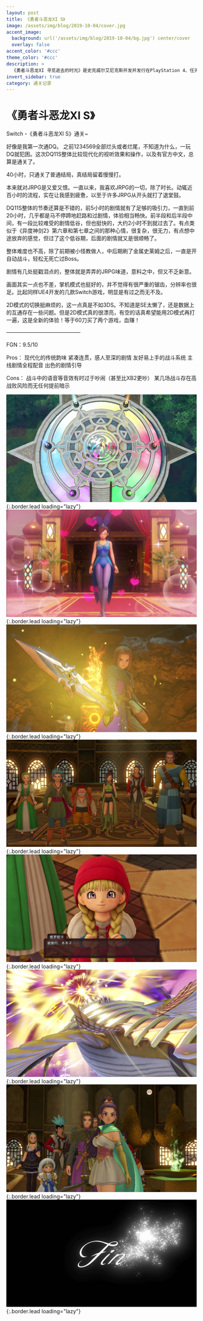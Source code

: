```yaml
---
layout: post
title: 《勇者斗恶龙XI S》
image: /assets/img/blog/2019-10-04/cover.jpg
accent_image: 
  background: url('/assets/img/blog/2019-10-04/bg.jpg') center/cover
  overlay: false
accent_color: '#ccc'
theme_color: '#ccc'
description: >
  《勇者斗恶龙XI 寻觅逝去的时光》是史克威尔艾尼克斯开发并发行在PlayStation 4、任天堂3DS、Windows和任天堂Switch平台上的电子角色扮演游戏。游戏是勇者斗恶龙系列第11部正传，也是系列诞生30周年的纪念作品。
invert_sidebar: true
category: 通关记录
---
```


# 《勇者斗恶龙XI S》

Switch -《勇者斗恶龙XI S》通关~

好像是我第一次通DQ。
之前1234569全部烂头或者烂尾，不知道为什么，一玩DQ就犯困。这次DQ11S整体比较现代化的视听效果和操作，以及有官方中文，总算是通关了。

40小时，只通关了普通结局，真结局留着慢慢打。

本来就对JRPG是又爱又恨。一直以来，我喜欢JRPG的一切，除了时长。动辄近百小时的流程，实在让我感到疲惫，以至于许多JRPG从开头就打了退堂鼓。

DQ11S整体的节奏还算是不错的，前5小时的剧情就有了足够的吸引力，一直到前20小时，几乎都是马不停蹄地赶路和过剧情，体验相当畅快。前半段和后半段中间，有一段比较难受的剧情低谷，但也挺快的，大约2小时不到就过去了。有点类似于《异度神剑2》第六章和第七章之间的那种心情，很复杂，很无力，有点想中途放弃的感觉，但过了这个低谷期，后面的剧情就又是很顺畅了。

整体难度也不高，除了前期被小怪教做人，中后期刷了金属史莱姆之后，一直是开自动战斗，轻松无死亡过Boss。

剧情有几处挺戳泪点的，整体就是弄弄的JRPG味道，意料之中，但又不乏新意。

画面其实一点也不差，掌机模式也挺好的，并不觉得有很严重的锯齿，分辨率也很足。比起同样UE4开发的几款Switch游戏，明显是有过之而无不及。

2D模式的切换挺麻烦的，这一点真是不如3DS。不知道是SE太懒了，还是数据上的互通存在一些问题。但是2D模式真的很漂亮，有空的话真希望能用2D模式再打一遍，这是全新的体验！等于60刀买了两个游戏，血赚！

——————————————

FGN：9.5/10

Pros：
现代化的传统韵味
紧凑连贯，感人至深的剧情
友好易上手的战斗系统
主线剧情全程配音
出色的剧情引导

Cons：
战斗中的语音等音效有时过于吵闹（甚至比XB2更吵）
某几场战斗存在高战败风险而无任何提前暗示

![](/assets/img/blog/2019-10-04/1.jpg){:.border.lead loading="lazy"}
![](/assets/img/blog/2019-10-04/2.jpg){:.border.lead loading="lazy"}
![](/assets/img/blog/2019-10-04/3.jpg){:.border.lead loading="lazy"}
![](/assets/img/blog/2019-10-04/4.jpg){:.border.lead loading="lazy"}
![](/assets/img/blog/2019-10-04/5.jpg){:.border.lead loading="lazy"}
![](/assets/img/blog/2019-10-04/6.jpg){:.border.lead loading="lazy"}
![](/assets/img/blog/2019-10-04/7.jpg){:.border.lead loading="lazy"}
![](/assets/img/blog/2019-10-04/8.jpg){:.border.lead loading="lazy"}

